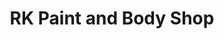 ---
title: "RK Paint and Body Shop"
url: /virginia-beach/rk-paint-and-body-shop/
shop: car repair
---